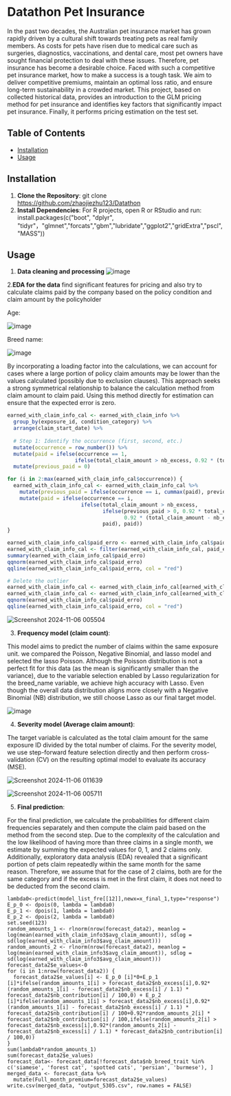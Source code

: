 # Datathon Pet Insurance

  In the past two decades, the Australian pet insurance market has grown rapidly driven by a cultural shift towards treating pets as real family members. As costs for pets have risen due to medical care such as surgeries, diagnostics, vaccinations, and 
dental care, most pet owners have sought financial protection to deal with these issues. Therefore, pet insurance has become a desirable choice. Faced with such a competitive pet insurance market, how to make a success is a tough task. We aim to deliver
competitive premiums, maintain an optimal loss ratio, and ensure long-term sustainability in a crowded market.  This project, based on collected historical data, provides an introduction to the GLM pricing method for pet insurance and identifies
key factors that significantly impact pet insurance. Finally, it performs pricing estimation on the test set.

## Table of Contents
- [Installation](#installation)
- [Usage](#usage)


## Installation

1. **Clone the Repository**:
 git clone  https://github.com/zhaojiezhu123/Datathon
2. **Install Dependencies**:
For R projects, open R or RStudio and run:
   install.packages(c("boot", "dplyr", "tidyr"，"glmnet","forcats","gbm","lubridate","ggplot2","gridExtra","pscl","MASS"))
## Usage
1. **Data cleaning and processing**
![image](https://github.com/user-attachments/assets/117ac8bc-e779-4119-84ef-0dd391dff72e)


2.**EDA for the data**
  find significant features for pricing and also try to calculate claims paid by the company based on the policy condition and claim amount by the policyholder

Age:

![image](https://github.com/user-attachments/assets/8fa551a6-190d-410f-bb66-4724ecc9949b)

Breed name:

![image](https://github.com/user-attachments/assets/a270e1a9-29e6-4fe9-92d4-3e9c207787ee)

By incorporating a loading factor into the calculations, we can account for cases where a large portion of policy claim amounts may be lower than the values calculated (possibly due to exclusion clauses). This approach seeks a strong symmetrical relationship
to balance the calculation method from claim amount to claim paid. Using this method directly for estimation can ensure that the expected error is zero.

```r
earned_with_claim_info_cal <- earned_with_claim_info %>%
  group_by(exposure_id, condition_category) %>%
  arrange(claim_start_date) %>%
  
  # Step 1: Identify the occurrence (first, second, etc.)
  mutate(occurrence = row_number()) %>%
  mutate(paid = ifelse(occurrence == 1,
                      ifelse(total_claim_amount > nb_excess, 0.92 * (total_claim_amount - nb_excess / 1.1) * nb_contribution / 100, 0), 0)) %>%
  mutate(previous_paid = 0)

for (i in 2:max(earned_with_claim_info_cal$occurrence)) {
  earned_with_claim_info_cal <- earned_with_claim_info_cal %>%
    mutate(previous_paid = ifelse(occurrence == i, cummax(paid), previous_paid)) %>%
    mutate(paid = ifelse(occurrence == i,
                        ifelse(total_claim_amount > nb_excess,
                               ifelse(previous_paid > 0, 0.92 * total_claim_amount * nb_contribution / 100,
                                      0.92 * (total_claim_amount - nb_excess / 1.1) * nb_contribution / 100),
                               paid), paid))
}

earned_with_claim_info_cal$paid_erro <- earned_with_claim_info_cal$paid - earned_with_claim_info_cal$claim_paid
earned_with_claim_info_cal <- filter(earned_with_claim_info_cal, paid_erro != "NA")
summary(earned_with_claim_info_cal$paid_erro)
qqnorm(earned_with_claim_info_cal$paid_erro)
qqline(earned_with_claim_info_cal$paid_erro, col = "red")

# Delete the outlier
earned_with_claim_info_cal <- earned_with_claim_info_cal[earned_with_claim_info_cal$paid_erro < 2000,]
earned_with_claim_info_cal <- earned_with_claim_info_cal[earned_with_claim_info_cal$paid_erro > -2000,]
qqnorm(earned_with_claim_info_cal$paid_erro)
qqline(earned_with_claim_info_cal$paid_erro, col = "red")
```


![Screenshot 2024-11-06 005504](https://github.com/user-attachments/assets/863c178d-d6a8-4566-a572-7e48fcbfb88c)






3. **Frequency model (claim count)**:
 
This model aims to predict the number of claims within the same exposure unit.
we compared the Poisson, Negative Binomial, and lasso model and selected the lasso Poisson. Although the Poisson distribution is not a perfect fit for this data (as the mean is significantly smaller than the variance), due to the variable selection enabled by Lasso regularization for the breed_name variable, we achieve high accuracy with Lasso. Even though the overall data distribution aligns more closely with a Negative Binomial (NB) distribution, we still choose Lasso as our final target model.

![image](https://github.com/user-attachments/assets/4ac12fcd-be48-4816-9c60-d500c9e7ba7b)

 
4. **Severity model (Average claim amount)**:

The target variable is calculated as the total claim amount for the same exposure ID divided by the total number of claims. For the severity model, we use step-forward feature selection directly and then perform cross-validation (CV) on the resulting optimal model to evaluate its accuracy (MSE).

![Screenshot 2024-11-06 011639](https://github.com/user-attachments/assets/7b305ae6-ccb6-4299-ab25-d50be24ef786)

![Screenshot 2024-11-06 005711](https://github.com/user-attachments/assets/93aec786-e118-4cdb-b610-d400116e61ba)



5. **Final prediction**:

For the final prediction, we calculate the probabilities for different claim frequencies separately and then compute the claim paid based on the method from the second step. Due to the complexity of the calculation and the low likelihood of having more than three claims in a single month, we estimate by summing the expected values for 0, 1, and 2 claims only. Additionally, exploratory data analysis (EDA) revealed that a significant portion of pets claim repeatedly within the same month for the same reason. Therefore, we assume that for the case of 2 claims, both are for the same category and if the excess is met in the first claim, it does not need to be deducted from the second claim.

```{r}
lambda0<-predict(model_list_fre[[12]],newx=x_final_1,type="response")
E_p_0 <- dpois(0, lambda = lambda0)
E_p_1 <- dpois(1, lambda = lambda0)  
E_p_2 <- dpois(2, lambda = lambda0)  
set.seed(123)
random_amounts_1 <- rlnorm(nrow(forecast_data2), meanlog = log(mean(earned_with_claim_info3$avg_claim_amount)), sdlog = sd(log(earned_with_claim_info3$avg_claim_amount)))
random_amounts_2 <- rlnorm(nrow(forecast_data2), meanlog = log(mean(earned_with_claim_info3$avg_claim_amount)), sdlog = sd(log(earned_with_claim_info3$avg_claim_amount)))
forecast_data2$e_values<-0
for (i in 1:nrow(forecast_data2)) {
  forecast_data2$e_values[i] <- E_p_0 [i]*0+E_p_1 [i]*ifelse(random_amounts_1[i] > forecast_data2$nb_excess[i],0.92*(random_amounts_1[i] - forecast_data2$nb_excess[i] / 1.1) * forecast_data2$nb_contribution[i] / 100,0) + E_p_2 [i]*ifelse(random_amounts_1[i] > forecast_data2$nb_excess[i],0.92*(random_amounts_1[i] - forecast_data2$nb_excess[i] / 1.1) * forecast_data2$nb_contribution[i] / 100+0.92*random_amounts_2[i] * forecast_data2$nb_contribution[i] / 100,ifelse(random_amounts_2[i] > forecast_data2$nb_excess[i],0.92*(random_amounts_2[i] - forecast_data2$nb_excess[i] / 1.1) * forecast_data2$nb_contribution[i] / 100,0))
}
sum(lambda0*random_amounts_1)
sum(forecast_data2$e_values)
forecast_data<- forecast_data[!forecast_data$nb_breed_trait %in% c('siamese', 'forest cat', 'spotted cats', 'persian', 'burmese'), ]
merged_data <- forecast_data %>%
  mutate(Full_month_premium=forecast_data2$e_values)
write.csv(merged_data, "output_5305.csv", row.names = FALSE)
```









